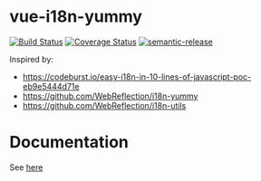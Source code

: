 # vue-i18n-yummy

[![Build Status](https://travis-ci.org/claudiocro/vue-i18n-yummy.svg?branch=master)](https://travis-ci.org/claudiocro/vue-i18n-yummy) [![Coverage Status](https://coveralls.io/repos/github/claudiocro/vue-i18n-yummy/badge.svg?branch=master)](https://coveralls.io/github/claudiocro/vue-i18n-yummy?branch=master) [![semantic-release](https://img.shields.io/badge/%20%20%F0%9F%93%A6%F0%9F%9A%80-semantic--release-e10079.svg)](https://github.com/semantic-release/semantic-release)

Inspired by:

- https://codeburst.io/easy-i18n-in-10-lines-of-javascript-poc-eb9e5444d71e
- https://github.com/WebReflection/i18n-yummy
- https://github.com/WebReflection/i18n-utils

# Documentation

See [here](http://claudiocro.github.io/vue-i18n-yummy/)
